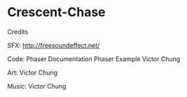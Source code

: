 # Crescent-Chase

Credits

SFX:
  http://freesoundeffect.net/
  
Code:
  Phaser Documentation
  Phaser Example
  Victor Chung
 
Art:
  Victor Chung
  
Music:
  Victor Chung
